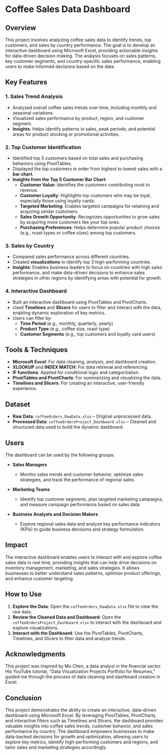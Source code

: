 # Coffee Sales Data Dashboard

## Overview
This project involves analyzing coffee sales data to identify trends, top customers, and sales by country performance. The goal is to develop an interactive dashboard using Microsoft Excel, providing actionable insights for data-driven decision-making. The analysis focuses on sales patterns, key customer segments, and country-specific sales performance, enabling users to make informed decisions based on the data.

## Key Features

### 1. Sales Trend Analysis
- Analyzed overall coffee sales trends over time, including monthly and seasonal variations.
- Visualized sales performance by product, region, and customer segment.
- **Insights**: Helps identify patterns in sales, peak periods, and potential areas for product stocking or promotional activities.

### 2. Top Customer Identification
- Identified top 5 customers based on total sales and purchasing behaviors using PivotTables.
- Displayed the top customers in order from highest to lowest sales with a **bar chart**.
- **Insights from the Top 5 Customer Bar Chart**:
  - **Customer Value**: Identifies the customers contributing most to revenue.
  - **Customer Loyalty**: Highlights top customers who may be loyal, especially those using loyalty cards.
  - **Targeted Marketing**: Enables targeted campaigns for retaining and acquiring similar customers.
  - **Sales Growth Opportunity**: Recognizes opportunities to grow sales by acquiring more customers like your top ones.
  - **Purchasing Preferences**: Helps determine popular product choices (e.g., roast types or coffee sizes) among top customers.

### 3. Sales by Country
- Compared sales performance across different countries.
- Created **visualizations** to identify top 3 high-performing countries.
- **Insights**: Enables business leaders to focus on countries with high sales performance, and make data-driven decisions to enhance sales strategies in other regions by identifying areas with potential for growth.

### 4. Interactive Dashboard
- Built an interactive dashboard using PivotTables and PivotCharts.
- Used **Timelines** and **Slicers** for users to filter and interact with the data, enabling dynamic exploration of key metrics.
- Users can filter by:
  - **Time Period** (e.g., monthly, quarterly, yearly)
  - **Product Type** (e.g., coffee size, roast type)
  - **Customer Segments** (e.g., top customers and loyalty card users)

## Tools & Techniques
- **Microsoft Excel**: For data cleaning, analysis, and dashboard creation.
- **XLOOKUP** and **INDEX MATCH**: For data retrieval and referencing.
- **IF functions**: Applied for conditional logic and categorization.
- **PivotTables and PivotCharts**: For summarizing and visualizing the data.
- **Timelines and Slicers**: For creating an interactive, user-friendly experience.

## Dataset
- **Raw Data**: `coffeeOrders_RawData.xlsx` – Original unprocessed data.
- **Processed Data**: `coffeeOrdersProject_Dashboard.xlsx` – Cleaned and structured data used to build the dynamic dashboard.

## Users
The dashboard can be used by the following groups:

- **Sales Managers**
  - Monitor sales trends and customer behavior, optimize sales strategies, and track the performance of regional sales.
  
- **Marketing Teams**
  - Identify top customer segments, plan targeted marketing campaigns, and measure campaign performance based on sales data.
  
- **Business Analysts and Decision Makers**
  - Explore regional sales data and analyze key performance indicators (KPIs) to guide business decisions and strategy formulation.

## Impact
The interactive dashboard enables users to interact with and explore coffee sales data in real time, providing insights that can help drive decisions on inventory management, marketing, and sales strategies. It allows businesses to better understand sales patterns, optimize product offerings, and enhance customer targeting.

## How to Use
1. **Explore the Data**: Open the `coffeeOrders_RawData.xlsx` file to view the raw data.
2. **Review the Cleaned Data and Dashboard**: Open the `coffeeOrdersProject_Dashboard.xlsx` to interact with the dashboard and explore visualizations.
3. **Interact with the Dashboard**: Use the PivotTables, PivotCharts, Timelines, and Slicers to filter data and analyze trends.

## Acknowledgments
This project was inspired by Mo Chen, a data analyst in the financial sector. His YouTube tutorial, "Data Visualization Projects Portfolio for Resumes," guided me through the process of data cleaning and dashboard creation in Excel.

## Conclusion

This project demonstrates the ability to create an interactive, data-driven dashboard using Microsoft Excel. By leveraging PivotTables, PivotCharts, and interactive filters such as Timelines and Slicers, the dashboard provides valuable insights into coffee sales trends, customer behavior, and sales performance by country. The dashboard empowers businesses to make data-backed decisions for growth and optimization, allowing users to explore key metrics, identify high-performing customers and regions, and tailor sales and marketing strategies accordingly.



